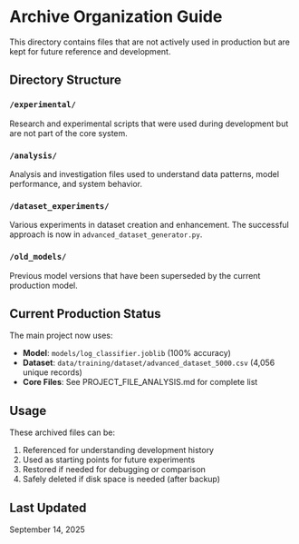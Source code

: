 # Archive Organization Guide

This directory contains files that are not actively used in production but are kept for future reference and development.

## Directory Structure

### `/experimental/`
Research and experimental scripts that were used during development but are not part of the core system.

### `/analysis/` 
Analysis and investigation files used to understand data patterns, model performance, and system behavior.

### `/dataset_experiments/`
Various experiments in dataset creation and enhancement. The successful approach is now in `advanced_dataset_generator.py`.

### `/old_models/`
Previous model versions that have been superseded by the current production model.

## Current Production Status

The main project now uses:
- **Model**: `models/log_classifier.joblib` (100% accuracy)
- **Dataset**: `data/training/dataset/advanced_dataset_5000.csv` (4,056 unique records)
- **Core Files**: See PROJECT_FILE_ANALYSIS.md for complete list

## Usage

These archived files can be:
1. Referenced for understanding development history
2. Used as starting points for future experiments  
3. Restored if needed for debugging or comparison
4. Safely deleted if disk space is needed (after backup)

## Last Updated
September 14, 2025